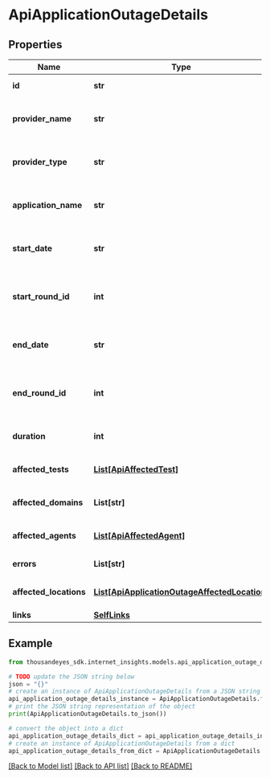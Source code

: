 # ApiApplicationOutageDetails


## Properties

Name | Type | Description | Notes
------------ | ------------- | ------------- | -------------
**id** | **str** | The ID of the outage. | [optional] 
**provider_name** | **str** | The name of the affected provider. | [optional] 
**provider_type** | **str** | The type of the affected provider. | [optional] 
**application_name** | **str** | The name of the affected application. | [optional] 
**start_date** | **str** | Date and time when the outage started. | [optional] 
**start_round_id** | **int** | Epoch time (seconds) when the outage started. | [optional] 
**end_date** | **str** | Date and time when the outage ended. | [optional] 
**end_round_id** | **int** | Epoch time (seconds) when the outage ended. | [optional] 
**duration** | **int** | Duration of the outage in seconds. | [optional] 
**affected_tests** | [**List[ApiAffectedTest]**](ApiAffectedTest.md) | List of affected tests. | [optional] 
**affected_domains** | **List[str]** | List of affected domains. | [optional] 
**affected_agents** | [**List[ApiAffectedAgent]**](ApiAffectedAgent.md) | List of affected agents. | [optional] 
**errors** | **List[str]** | List of errors. | [optional] 
**affected_locations** | [**List[ApiApplicationOutageAffectedLocation]**](ApiApplicationOutageAffectedLocation.md) | List of affected locations. | [optional] 
**links** | [**SelfLinks**](SelfLinks.md) |  | [optional] 

## Example

```python
from thousandeyes_sdk.internet_insights.models.api_application_outage_details import ApiApplicationOutageDetails

# TODO update the JSON string below
json = "{}"
# create an instance of ApiApplicationOutageDetails from a JSON string
api_application_outage_details_instance = ApiApplicationOutageDetails.from_json(json)
# print the JSON string representation of the object
print(ApiApplicationOutageDetails.to_json())

# convert the object into a dict
api_application_outage_details_dict = api_application_outage_details_instance.to_dict()
# create an instance of ApiApplicationOutageDetails from a dict
api_application_outage_details_from_dict = ApiApplicationOutageDetails.from_dict(api_application_outage_details_dict)
```
[[Back to Model list]](../README.md#documentation-for-models) [[Back to API list]](../README.md#documentation-for-api-endpoints) [[Back to README]](../README.md)


